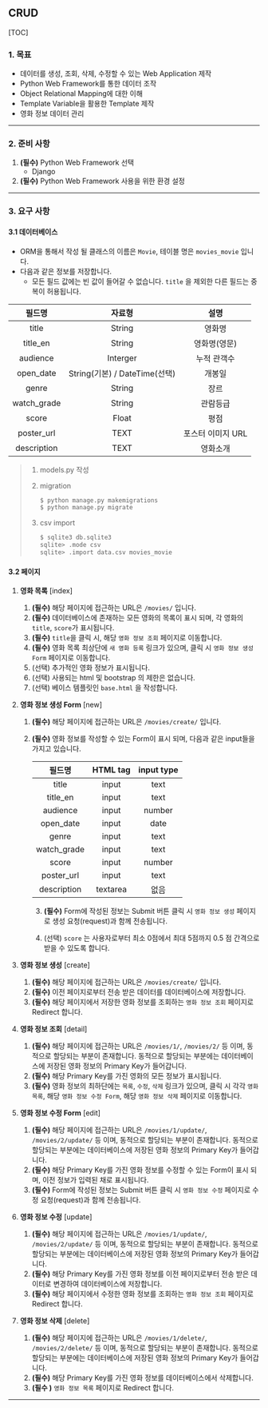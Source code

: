 ## CRUD

[TOC]

### 1. 목표

- 데이터를 생성, 조회, 삭제, 수정할 수 있는 Web Application 제작
- Python Web Framework를 통한 데이터 조작
- Object Relational Mapping에 대한 이해
- Template Variable을 활용한 Template 제작
- 영화 정보 데이터 관리

---

### 2. 준비 사항

1. **(필수)** Python Web Framework 선택
    - Django
2. **(필수)** Python Web Framework 사용을 위한 환경 설정

---

### 3. 요구 사항

#### 3.1 데이터베이스

- ORM을 통해서 작성 될 클래스의 이름은 `Movie`, 테이블 명은 `movies_movie` 입니다.
- 다음과 같은 정보를 저장합니다.
  - 모든 필드 값에는 빈 값이 들어갈 수 없습니다. `title` 을 제외한 다른 필드는 중복이 허용됩니다.

|   필드명    |            자료형             |       설명        |
| :---------: | :---------------------------: | :---------------: |
|    title    |            String             |      영화명       |
|  title_en   |            String             |   영화명(영문)    |
|  audience   |           Interger            |    누적 관객수    |
|  open_date  | String(기본) / DateTime(선택) |      개봉일       |
|    genre    |            String             |       장르        |
| watch_grade |            String             |     관람등급      |
|    score    |             Float             |       평점        |
| poster_url  |             TEXT              | 포스터 이미지 URL |
| description |             TEXT              |     영화소개      |

> 1. models.py 작성
>
> 2. migration
>
>    ```bash
>    $ python manage.py makemigrations
>    $ python manage.py migrate
>    ```
>
> 3. csv import
>
>    ```bash
>    $ sqlite3 db.sqlite3
>    sqlite> .mode csv
>    sqlite> .import data.csv movies_movie
>    ```

#### 3.2 페이지

1. **영화 목록** [index]
  
   1. **(필수)** 해당 페이지에 접근하는 URL은 `/movies/` 입니다.
   2. **(필수)** 데이터베이스에 존재하는 모든 영화의 목록이 표시 되며, 각 영화의 `title`, `score`가 표시됩니다.
   3. **(필수)** `title`을 클릭 시, 해당 `영화 정보 조회` 페이지로 이동합니다.
   4. **(필수)** 영화 목록 최상단에 `새 영화 등록` 링크가 있으며, 클릭 시 `영화 정보 생성 Form` 페이지로 이동합니다.
   5. (선택) 추가적인 영화 정보가 표시됩니다.
   6. (선택) 사용되는 html 및 bootstrap 의 제한은 없습니다.
   7. (선택) 베이스 템플릿인 `base.html` 을 작성합니다.

   

2. **영화 정보 생성 Form** [new]

   1. **(필수)** 해당 페이지에 접근하는 URL은 `/movies/create/` 입니다.

   2. **(필수)** 영화 정보를 작성할 수 있는 Form이 표시 되며, 다음과 같은 input들을 가지고 있습니다.

      |   필드명    | HTML tag | input type |
      | :---------: | :------: | :--------: |
      |    title    |  input   |    text    |
      |  title_en   |  input   |    text    |
      |  audience   |  input   |   number   |
      |  open_date  |  input   |    date    |
      |    genre    |  input   |    text    |
      | watch_grade |  input   |    text    |
      |    score    |  input   |   number   |
      | poster_url  |  input   |    text    |
      | description | textarea |    없음    |

      3. **(필수)** Form에 작성된 정보는 Submit 버튼 클릭 시 `영화 정보 생성` 페이지로 생성 요청(request)과 함께 전송됩니다.

      5. (선택) `score` 는 사용자로부터 최소 0점에서 최대 5점까지 0.5 점 간격으로 받을 수 있도록 합니다.

   

3. **영화 정보 생성** [create]
   1. **(필수)** 해당 페이지에 접근하는 URL은 `/movies/create/` 입니다.
   2. **(필수)** 이전 페이지로부터 전송 받은 데이터를 데이터베이스에 저장합니다.
   3. **(필수)** 해당 페이지에서 저장한 영화 정보를 조회하는 `영화 정보 조회` 페이지로 Redirect 합니다.

4. **영화 정보 조회** [detail]
  
   1. **(필수)** 해당 페이지에 접근하는 URL은 `/movies/1/`, `/movies/2/` 등 이며, 동적으로 할당되는 부분이 존재합니다. 동적으로 할당되는 부분에는 데이터베이스에 저장된 영화 정보의 Primary Key가 들어갑니다.
   2. **(필수)** 해당 Primary Key를 가진 영화의 모든 정보가 표시됩니다.
   3. **(필수)** 영화 정보의 최하단에는 `목록`, `수정`, `삭제` 링크가 있으며, 클릭 시 각각 `영화 목록`, 해당 `영화 정보 수정 Form`, 해당 `영화 정보 삭제` 페이지로 이동합니다.
   
   
5. **영화 정보 수정 Form** [edit]

    1. **(필수)** 해당 페이지에 접근하는 URL은 `/movies/1/update/`, `/movies/2/update/` 등 이며, 동적으로 할당되는 부분이 존재합니다. 동적으로 할당되는 부분에는 데이터베이스에 저장된 영화 정보의 Primary Key가 들어갑니다.
    2. **(필수)** 해당 Primary Key를 가진 영화 정보를 수정할 수 있는 Form이 표시 되며, 이전 정보가 입력된 채로 표시됩니다.
    3. **(필수)** Form에 작성된 정보는 Submit 버튼 클릭 시 `영화 정보 수정` 페이지로 수정 요청(request)과 함께 전송됩니다.
    

    
6. **영화 정보 수정** [update]

    1. **(필수)** 해당 페이지에 접근하는 URL은 `/movies/1/update/`, `/movies/2/update/` 등 이며, 동적으로 할당되는 부분이 존재합니다. 동적으로 할당되는 부분에는 데이터베이스에 저장된 영화 정보의 Primary Key가 들어갑니다.
    2. **(필수)** 해당 Primary Key를 가진 영화 정보를 이전 페이지로부터 전송 받은 데이터로 변경하여 데이터베이스에 저장합니다.
    3. **(필수)** 해당 페이지에서 수정한 영화 정보를 조회하는 `영화 정보 조회` 페이지로 Redirect 합니다.

        

7. **영화 정보 삭제** [delete]

    1. **(필수)** 해당 페이지에 접근하는 URL은 `/movies/1/delete/`, `/movies/2/delete/` 등 이며, 동적으로 할당되는 부분이 존재합니다. 동적으로 할당되는 부분에는 데이터베이스에 저장된 영화 정보의 Primary Key가 들어갑니다.
    2. **(필수)** 해당 Primary Key를 가진 영화 정보를 데이터베이스에서 삭제합니다.
    3. **(필수 )** `영화 정보 목록` 페이지로 Redirect 합니다.

---


